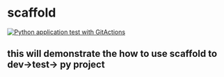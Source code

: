 # scaffold

[![Python application test with GitActions](https://github.com/sosam29/scaffold/actions/workflows/main.yml/badge.svg)](https://github.com/sosam29/scaffold/actions/workflows/main.yml)


## this will demonstrate the how to use scaffold to dev->test-> py project
